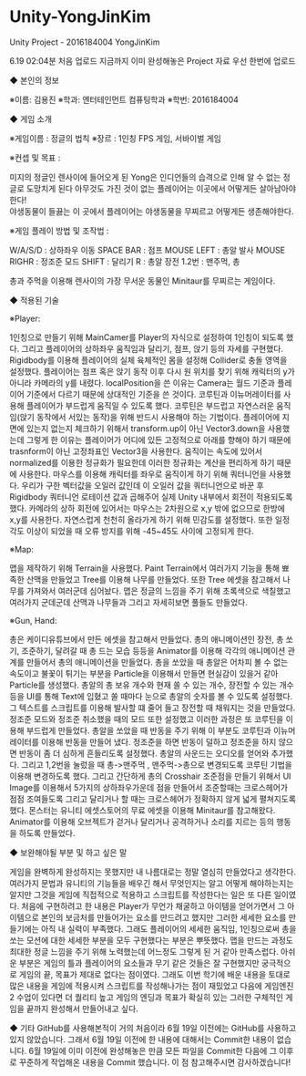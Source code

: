 # Unity-YongJinKim
Unity Project - 2016184004 YongJinKim

6.19 02:04분 처음 업로드
지금까지 이미 완성해놓은 Project 자료 우선 한번에 업로드

◆ 본인의 정보

   ※이름: 김용진
   ※학과: 엔터테인먼트 컴퓨팅학과
   ※학번: 2016184004

◆ 게임 소개
   
   ※게임이름 : 정글의 법칙
   ※장르 : 1인칭 FPS 게임, 서바이벌 게임

   ※컨셉 및 목표 :
   
   미지의 정글인 렌사이에 들어오게 된 Yong은 인디언들의 습격으로 인해 알 수 없는 정글로 도망치게 된다 
   아무것도 가진 것이 없는 플레이어는 이곳에서 어떻게든 살아남아야 한다!                                                   
   야생동물이 들끓는 이 곳에서 플레이어는 야생동물을 무찌르고 어떻게든 생존해야한다.

   ※게임 플레이 방법 및 조작법 :

   W/A/S/D : 상하좌우 이동
   SPACE BAR : 점프
   MOUSE LEFT : 총알 발사
   MOUSE RIGHR : 정조준 모드
   SHIFT : 달리기
   R : 총알 장전
   1.2번 : 맨주먹, 총
   
   총과 주먹을 이용해 렌사이의 가장 무서운 동물인 Minitaur를 무찌르는 게임이다.

◆ 적용된 기술

※Player: 

1인칭으로 만들기 위해 MainCamer를 Player의 자식으로 설정하여 1인칭이 되도록 했다.
그리고 플레이어의 상하좌우 움직임과 달리기, 점프, 앉기 등의 자세를 구현했다.
Rigidbody를 이용해 플레이어의 실체 육체적인 몸을 설정해 Collider로 충돌 영역을 설정했다.
플레이어는 점프 혹은 앉기 동작 이후 다시 원 위치를 찾기 위해 캐릭터의 y가 아니라 카메라의 y를 내렸다.
localPosition을 쓴 이유는 Camera는 월드 기준과 플레이어 기준에서 다르기 때문에 상대적인 기준을 쓴 것이다.
코루틴과 이뉴머레이터를 사용해 플레이어가 부드럽게 움직일 수 있도록 했다. 
코루틴은 부드럽고 자연스러운 움직임(앉기 동작에서 서있는 동작)을 위해 반드시 사용해야 하는 기법이다.
플레이어에 지면에 있는지 없는지 체크하기 위해서 transform.up이 아닌 Vector3.down을 사용했는데 그렇게 한 이유는
플레이어가 어디에 있든 고정적으로 아래를 향해야 하기 때문에 trasnform이 아닌 고정좌표인 Vector3을 사용한다.
움직이는 속도에 있어서 normalized를 이용한 정규화가 필요한데 이러한 정규화는 계산을 편리하게 하기 때문에 사용한다.
마우스를 이용해 캐릭터를 좌우로 움직이게 하기 위해 쿼터니언을 사용했다.
우리가 구한 벡터값을 오일러 값인데 이 오일러 값을 쿼터니언으로 바꾼 후 Rigidbody 쿼터니언 로테이션 값과
곱해주어 실제 Unity 내부에서 회전이 적용되도록 했다.
카메라의 상하 회전에 있어서는 마우스는 2차원으로 x,y 밖에 없으므로 한방에 x,y를 사용한다.
자연스럽게 천천히 올라가게 하기 위해 민감도를 설정했다. 또한 일정 각도 이상이 되었을 때 오류 방지를 위해
-45~45도 사이에 고정되게 한다.

※Map:

맵을 제작하기 위해 Terrain을 사용했다. 
Paint Terrain에서 여러가지 기능을 통해 뾰족한 산맥을 만들었고 Tree를 이용해 나무를 만들었다.
또한 Tree 에셋을 참고해서 나무를 가져와서 여러군데 심어놨다.
맵은 정글의 느낌을 주기 위해 초록색으로 색칠했고 여러가지 군데군데 산맥과 나무들과 그리고 자세히보면 풀들도 만들었다.

※Gun, Hand:

총은 케이디유튜브에서 만든 에셋을 참고해서 만들었다. 총의 애니메이션인 장전, 총 쏘기, 조준하기, 달려갈 때 총 드는 모습 등등을
Animator를 이용해 각각의 애니메이션 관계를 만들어서 총의 애니메이션을 만들었다.
총을 쏘았을 때 총알은 어차피 볼 수 없는 속도이고 불꽃이 튀기는 부분을 Particle을 이용해서 만들면 현실감이 있을거 같아
Particle를 생성했다.
총알의 총 보유 개수와 현재 쏠 수 있는 개수, 장전할 수 있는 개수 등을 UI를 통해 Text에 입혔고 쏠 때마다 눈으로 총알의 숫자를
볼 수 있도록 설정했다. 그 텍스트를 스크립트를 이용해 발사할 떄 줄어 들고 장전할 때 채워지는 것을 만들었다.
정조준 모드와 정조준 취소했을 때의 모드 또한 설정했고 이러한 과정은 또 코루틴을 이용해 부드럽게 만들었다.
총알을 쏘았을 때 반동을 주기 위해 이 부분도 코루틴과 이뉴머레이터를 이용해 반동을 만들어 냈다.
정조준을 하면 반동이 덜하고 정조준을 하지 않으면 반동이 좀 더 심하게 흔들리도록 설정했다.
총알의 사운드는 오디오를 얻어와 추가했다. 
그리고 1,2번을 눌렀을 때 총->맨주먹 , 맨주먹->총으로 변경되도록 코루틴 기법을 이용해 변경하도록 했다.
그리고 간단하게 총의 Crosshair 조준점을 만들기 위해서 UI Image를 이용해서 5가지의 상하좌우가운데 점을 만들어서
조준할때는 크로스헤어가 점점 조여들도록 그리고 달리거나 할 때는 크로스헤어가 정확하지 않게 넓게 펼쳐지도록 했다.
몬스터는 유니티 에셋스토어의 무료 에셋을 이용해 Minitaur를 참고해왔다.
Animator를 이용해 오브젝트가 걷거나 달리거나 공격하거나 소리를 지르는 등의 행동을 하도록 만들었다.

◆ 보완해야될 부분 및 하고 싶은 말

게임을 완벽하게 완성하지는 못했지만 내 나름대로는 정말 열심히 만들었다고 생각한다.
여러가지 문법과 유니티의 기능들을 배우긴 해서 무엇인지는 알고 어떻게 해야하는지는 알지만 그것을 게임에 직접적으로
적용하고 스크립트를 작성한다는 일은 또 다른 일이였다.
처음에 구현하려고 한 내용은 Player가 무언가 채굴하고 아이템을 얻어가면서 그 아이템으로 본인의 보금처를 만들어가는 
요소를 만드려고 했지만 그러한 세세한 요소를 만들기에는 아직 내 실력이 부족했다.
그래도 플레이어의 세세한 움직임, 1인칭으로써 총을 쏘는 모션에 대한 세세한 부분을 모두 구현했다는 부분은 뿌뜻했다.
맵을 만드는 과정도 최대한 정글 느낌을 주기 위해 노력했는데 어느정도 그렇게 된 거 같아 만족스럽다. 
아쉬운 부분은 게임의 틀과 플레이어의 요소들과 무기 같은 것들은 잘 구현했지만 궁극적으로 게임의 끝, 목표가 제대로
없다는 점이였다. 그래도 이번 학기에 배운 내용을 토대로 많은 내용을 게임에 적용시켜 스크립트를 작성해나가는 점이
재밌었고 다음에 게임엔진2 수업이 있다면 더 퀄리티 높고 게임의 엔딩과 목표가 확실히 있는 그러한 구체적인 
게임을 끝까지 완성해서 만들어내고 싶다.    

◆ 기타
GitHub를 사용해본적이 거의 처음이라 6월 19일 이전에는 GitHub를 사용하고 있지 않았습니다.
그래서 6월 19일 이전에 한 내용에 대해서는 Commit한 내용이 없습니다. 6월 19일에 이미 이전에 완성해놓은 만큼 모든 파일을 Commit한 다음에
그 이후로 꾸준하게 작업해온 내용을 Commit 했습니다. 이 점 참고해주시면 감사하겠습니다!
